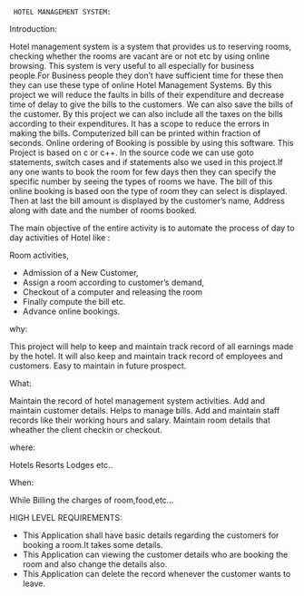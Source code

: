      HOTEL MANAGEMENT SYSTEM:
     
Introduction:
     
Hotel management system is a system that provides us to reserving rooms, checking whether the rooms are vacant are or not etc by using online browsing. This system is very
useful to all especially for business people.For Business people they don’t have sufficient time for these then they can use these type of online Hotel Management Systems. By this project we will reduce the faults in bills of their expenditure and decrease time of delay to give the bills to the customers. We can also save the bills of the customer. By this project we can also include all the taxes on the bills according to their expenditures. It has a scope to reduce the errors in making the bills. Computerized bill can be printed within fraction of seconds. Online ordering of Booking is possible by using this software. This Project is based on c or c++. In the source code we can use goto statements, switch cases and if statements also we used in this project.If any one wants to book the room for few days then they can specify the specific number by seeing the types of rooms we have. The bill of this online booking is based oon the type of room they can select is displayed. Then at last the bill amount is displayed by  the customer’s name, Address along with date and the number of rooms booked.

The main objective of the entire activity is to automate the process of day to day activities of Hotel like :

Room activities,
 * Admission of a New Customer,
 * Assign a room according to customer’s demand,
 * Checkout of a computer and releasing the room
 * Finally compute the bill etc.
 * Advance online bookings.
 
 why:

This project will help to keep and maintain track record of all earnings made by the hotel.
It will also keep and maintain track record of employees and customers.
Easy to maintain in future prospect.

What:

Maintain the record of hotel management system activities.
Add and maintain customer details.
Helps to manage bills.
Add and maintain staff records like their working hours and salary.
Maintain room details that wheather the client checkin or checkout.

where:

Hotels
Resorts
Lodges etc..

When:

While Billing the charges of room,food,etc...

HIGH LEVEL REQUIREMENTS:

* This Application shall have basic details regarding the customers for booking a room.It takes some details.
* This Application can viewing the customer details who are booking the room and also change the details also.
* This Application can delete the record whenever the customer wants to leave.



 
 
